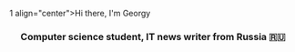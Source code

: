 1 align="center">Hi there, I'm <a target="_blank">Georgy</a> 
<h3 align="center">Computer science student, IT news writer from Russia 🇷🇺</h3>
